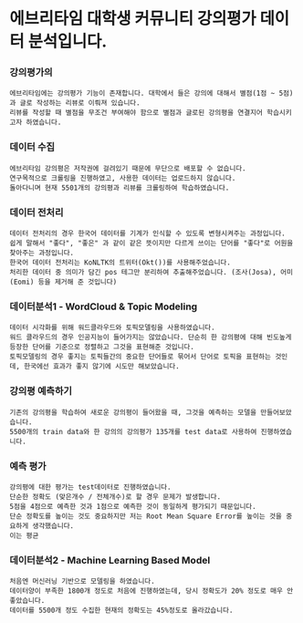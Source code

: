 # 에브리타임 대학생 커뮤니티 강의평가 데이터 분석입니다.

### 강의평가의
    에브리타임에는 강의평가 기능이 존재합니다. 대학에서 들은 강의에 대해서 별점(1점 ~ 5점)과 글로 작성하는 리뷰로 이뤄져 있습니다.
    리뷰를 작성할 때 별점을 무조건 부여해야 함으로 별점과 글로된 강의평을 연결지어 학습시키고자 하였습니다.
    
### 데이터 수집
    에브리타임 강의평은 저작권에 걸려있기 때문에 무단으로 배포할 수 없습니다.
    연구목적으로 크롤링을 진행하였고, 사용한 데이터는 업로드하지 않습니다.
    돌아다니며 현재 5501개의 강의평과 리뷰를 크롤링하여 학습하였습니다.
    
### 데이터 전처리
    데이터 전처리의 경우 한국어 데이터를 기계가 인식할 수 있도록 변형시켜주는 과정입니다.
    쉽게 말해서 "좋다", "좋은" 과 같이 같은 뜻이지만 다르게 쓰이는 단어를 "좋다"로 어원을 찾아주는 과정입니다.
    한국어 데이터 전처리는 KoNLTK의 트위터(Okt())를 사용해주었습니다.
    처리한 데이터 중 의미가 담긴 pos 테그만 분리하여 추출해주었습니다. (조사(Josa), 어미(Eomi) 등을 제거해 준 것입니다)
    
### 데이터분석1 - WordCloud & Topic Modeling
    데이터 시각화를 위해 워드클라우드와 토픽모델링을 사용하였습니다.
    워드 클라우드의 경우 인공지능이 들어가지는 않았습니다. 단순히 한 강의평에 대해 빈도높게 등장한 단어를 기준으로 정렬하고 그것을 표현해준 것입니다.
    토픽모델링의 경우 좋지는 토픽들간의 중요한 단어들로 묶어서 단어로 토픽을 표현하는 것인데, 한국에선 효과가 좋지 않기에 시도만 해보았습니다.
    
### 강의평 예측하기
    기존의 강의평을 학습하여 새로운 강의평이 들어왔을 때, 그것을 예측하는 모델을 만들어보았습니다.
    5500개의 train data와 한 강의의 강의평가 135개를 test data로 사용하여 진행하였습니다.
    
### 예측 평가
    강의평에 대한 평가는 test데이터로 진행하였습니다.
    단순한 정확도 (맞은개수 / 전체개수)로 할 경우 문제가 발생합니다. 
    5점을 4점으로 예측한 것과 1점으로 예측한 것이 동일하게 평가되기 때문입니다.
    단순 정확도를 높이는 것도 중요하지만 저는 Root Mean Square Error를 높이는 것을 중요하게 생각했습니다.
    이는 평균 
    
### 데이터분석2 - Machine Learning Based Model
    
    처음엔 머신러닝 기반으로 모델링을 하였습니다.
    데이터양이 부족한 1800개 정도로 처음에 진행하였는데, 당시 정확도가 20% 정도로 매우 안좋았습니다.
    데이터를 5500개 정도 수집한 현재의 정확도는 45%정도로 올라갔습니다.
    
    
